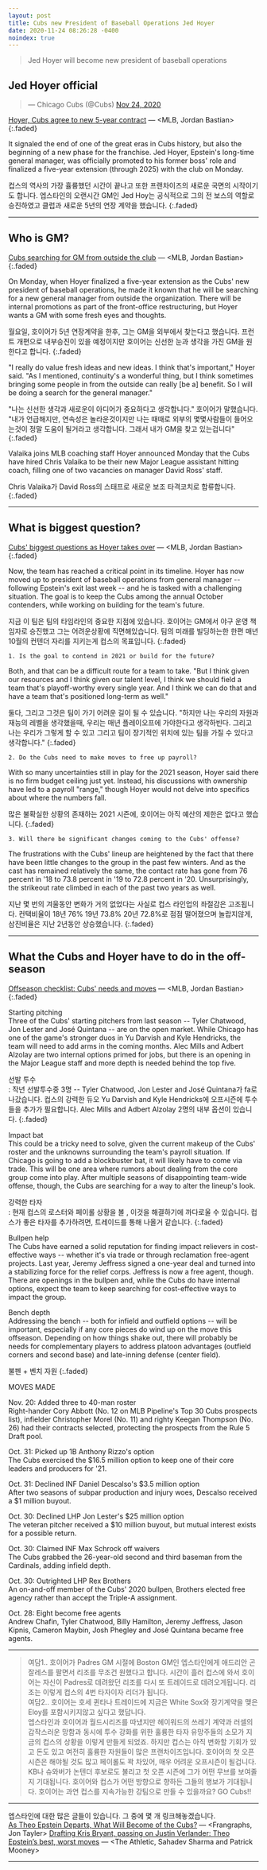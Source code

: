 ```yaml
---
layout: post
title: Cubs new President of Baseball Operations Jed Hoyer
date: 2020-11-24 08:26:28 -0400
noindex: true
---
```


> Jed Hoyer will become new president of baseball operations

## Jed Hoyer official

<script async src="//platform.twitter.com/widgets.js" charset="utf-8"></script>
<blockquote class="twitter-tweet" data-lang="en">
  &mdash; Chicago Cubs (@Cubs)
  <a href="https://twitter.com/Cubs/status/1330934362649587716">Nov 24, 2020</a>
</blockquote>

[Hoyer, Cubs agree to new 5-year contract](https://www.mlb.com/cubs/news/jed-hoyer-cubs-new-contract) &mdash; <MLB, Jordan Bastian>
{:.faded}

It signaled the end of one of the great eras in Cubs history, but also the beginning of a new phase for the franchise. Jed Hoyer, Epstein's long-time general manager, was officially promoted to his former boss' role and finalized a five-year extension (through 2025) with the club on Monday.

컵스의 역사의 가장 휼륭했던 시간이 끝나고 또한 프랜차이즈의 새로운 국면의 시작이기도 합니다. 엡스타인의 오랜시간 GM인 Jed Hoy는 공식적으로 그의 전 보스의 역할로 승진하였고 클럽과 새로운 5년의 연장 계약을 했습니다.
{:.faded}

---

## Who is GM?

[Cubs searching for GM from outside the club](https://www.mlb.com/cubs/news/jed-hoyer-on-general-manager-search) &mdash; <MLB, Jordan Bastian>
{:.faded}

On Monday, when Hoyer finalized a five-year extension as the Cubs' new president of baseball operations, he made it known that he will be searching for a new general manager from outside the organization. There will be internal promotions as part of the front-office restructuring, but Hoyer wants a GM with some fresh eyes and thoughts.

월요일, 호이어가 5년 연장계약을 한후, 그는 GM을 외부에서 찾는다고 했습니다. 프런트 개편으로 내부승진이 있을 예정이지만 호이어는 신선한 눈과 생각을 가진 GM을 원한다고 합니다.
{:.faded}

"I really do value fresh ideas and new ideas. I think that's important," Hoyer said. "As I mentioned, continuity's a wonderful thing, but I think sometimes bringing some people in from the outside can really [be a] benefit. So I will be doing a search for the general manager."

"나는 신선한 생각과 새로운이 아디어가 중요하다고 생각합니다." 호이어가 말했습니다. "내가 언급해지만, 연속성은 놀라운것이지만 나는 때때로 외부의 몇몇사람들이 들어오는것이 정말 도움이 될거라고 생각합니다. 그래서 내가 GM을 찾고 있는겁니다"
{:.faded}

Valaika joins MLB coaching staff
Hoyer announced Monday that the Cubs have hired Chris Valaika to be their new Major League assistant hitting coach, filling one of two vacancies on manager David Ross' staff.

Chris Valaika가 David Ross의 스태프로 새로운 보조 타격코치로 합류합니다.
{:.faded}

---

## What is biggest question?

[Cubs' biggest questions as Hoyer takes over](https://www.mlb.com/cubs/news/jed-hoyer-cubs-face-offseason-questions) &mdash; <MLB, Jordan Bastian>
{:.faded}

Now, the team has reached a critical point in its timeline.
Hoyer has now moved up to president of baseball operations from general manager -- following Epstein's exit last week -- and he is tasked with a challenging situation. The goal is to keep the Cubs among the annual October contenders, while working on building for the team's future.

지금 이 팀은 팀의 타임라인의 중요한 지점에 있습니다.
호이어는 GM에서 야구 운영 책임자로 승진했고 그는 어려운상황에 직면해있습니다. 팀의 미래를 빌딩하는한 한편 매년 10월의 컨텐더 자리를 지키는게 컵스의 목표입니다.
{:.faded}

`1. Is the goal to contend in 2021 or build for the future?`

Both, and that can be a difficult route for a team to take.
"But I think given our resources and I think given our talent level, I think we should field a team that's playoff-worthy every single year. And I think we can do that and have a team that's positioned long-term as well."

둘다, 그리고 그것은 팀이 가기 어려운 길이 될 수 있습니다.
"하지만 나는 우리의 자원과 재능의 레벨을 생각했을때, 우리는 매년 플레이오프에 가야한다고 생각하빈다. 그리고 나는 우리가 그렇게 할 수 있고 그리고 팀이 장기적인 위치에 있는 팀을 가질 수 있다고 생각합니다."
{:.faded}

`2. Do the Cubs need to make moves to free up payroll?`

With so many uncertainties still in play for the 2021 season, Hoyer said there is no firm budget ceiling just yet. Instead, his discussions with ownership have led to a payroll "range," though Hoyer would not delve into specifics about where the numbers fall.

많은 불확실한 상황의 존재하는 2021 시즌에, 호이어는 아직 예산의 제한은 없다고 했습니다.
{:.faded}

`3. Will there be significant changes coming to the Cubs' offense?`

The frustrations with the Cubs' lineup are heightened by the fact that there have been little changes to the group in the past few winters. And as the cast has remained relatively the same, the contact rate has gone from 76 percent in '18 to 73.8 percent in '19 to 72.8 percent in '20. Unsurprisingly, the strikeout rate climbed in each of the past two years as well.

지난 몇 번의 겨울동안 변화가 거의 없었다는 사실로 컵스 라인업의 좌절감은 고조됩니다. 컨택비율이 18년 76% 19년 73.8% 20년 72.8%로 점점 떨어졌으며 놀랍지않게, 삼진비율은 지난 2년동안 상승했습니다.
{:.faded}

---

## What the Cubs and Hoyer have to do in the off-season

[Offseason checklist: Cubs' needs and moves](https://www.mlb.com/cubs/news/cubs-offseason-needs-and-moves) &mdash; <MLB, Jordan Bastian>
{:.faded}

Starting pitching   
Three of the Cubs' starting pitchers from last season -- Tyler Chatwood, Jon Lester and José Quintana -- are on the open market. While Chicago has one of the game's stronger duos in Yu Darvish and Kyle Hendricks, the team will need to add arms in the coming months. Alec Mills and Adbert Alzolay are two internal options primed for jobs, but there is an opening in the Major League staff and more depth is needed behind the top five.

선발 투수   
: 작년 선발투수중 3명 -- Tyler Chatwood, Jon Lester and José Quintana가 fa로 나갔습니다. 컵스의 강력한 듀오 Yu Darvish and Kyle Hendricks에 오프시즌에 투수들을 추가가 필요합니다. Alec Mills and Adbert Alzolay 2명의 내부 옵션이 있습니다.
{:.faded}

Impact bat   
This could be a tricky need to solve, given the current makeup of the Cubs' roster and the unknowns surrounding the team's payroll situation. If Chicago is going to add a blockbuster bat, it will likely have to come via trade. This will be one area where rumors about dealing from the core group come into play. After multiple seasons of disappointing team-wide offense, though, the Cubs are searching for a way to alter the lineup's look.

강력한 타자   
: 현재 컵스의 로스터와 페이롤 상황을 볼 , 이것을 해결하기에 까다로울 수 있습니다. 컵스가 좋은 타자를 추가하려면, 트레이드를 통해 나올거 같습니다.
{:.faded}

Bullpen help   
The Cubs have earned a solid reputation for finding impact relievers in cost-effective ways -- whether it's via trade or through reclamation free-agent projects. Last year, Jeremy Jeffress signed a one-year deal and turned into a stabilizing force for the relief corps. Jeffress is now a free agent, though. There are openings in the bullpen and, while the Cubs do have internal options, expect the team to keep searching for cost-effective ways to impact the group.

Bench depth   
Addressing the bench -- both for infield and outfield options -- will be important, especially if any core pieces do wind up on the move this offseason. Depending on how things shake out, there will probably be needs for complementary players to address platoon advantages (outfield corners and second base) and late-inning defense (center field).

불펜 + 벤치 자원
{:.faded}

MOVES MADE

Nov. 20: Added three to 40-man roster   
Right-hander Cory Abbott (No. 12 on MLB Pipeline's Top 30 Cubs prospects list), infielder Christopher Morel (No. 11) and righty Keegan Thompson (No. 26) had their contracts selected, protecting the prospects from the Rule 5 Draft pool.

Oct. 31: Picked up 1B Anthony Rizzo's option   
The Cubs exercised the $16.5 million option to keep one of their core leaders and producers for '21.

Oct. 31: Declined INF Daniel Descalso's $3.5 million option   
After two seasons of subpar production and injury woes, Descalso received a $1 million buyout.

Oct. 30: Declined LHP Jon Lester's $25 million option   
The veteran pitcher received a $10 million buyout, but mutual interest exists for a possible return.

Oct. 30: Claimed INF Max Schrock off waivers   
The Cubs grabbed the 26-year-old second and third baseman from the Cardinals, adding infield depth.

Oct. 30: Outrighted LHP Rex Brothers   
An on-and-off member of the Cubs' 2020 bullpen, Brothers elected free agency rather than accept the Triple-A assignment.

Oct. 28: Eight become free agents   
Andrew Chafin, Tyler Chatwood, Billy Hamilton, Jeremy Jeffress, Jason Kipnis, Cameron Maybin, Josh Phegley and José Quintana became free agents.

---

> 여담1.. 호이어가 Padres GM 시절에 Boston GM인 엡스타인에게 애드리안 곤잘레스를 팔면서 리조를 무조건 원했다고 합니다. 시간이 흘러 컵스에 와서 호이어는 자신이 Padres로 데려왔던 리조를 다시 또 트레이드로 데려오게됩니다. 리조는 이렇게 컵스의 4번 타자이자 리더가 됩니다.  
여담2.. 호이어는 호세 퀸타나 트레이드에 지금은 White Sox와 장기계약을 맺은 Eloy를 포함시키지않고 싶다고 했답니다.   
엡스타인과 호이어과 월드시리즈를 따냈지만 헤이워드의 쓰레기 계약과 러셀의 갑작스러운 망함과 동시에 투수 강화를 위한 훌륭한 타자 유망주들의 소모가 지금의 컵스의 상황을 이렇게 만들게 되었죠. 하지만 컵스는 아직 변화할 기회가 있고 돈도 있고 여전히 훌륭한 자원들이 많은 프랜차이즈입니다. 호이어의 첫 오픈시즌은 해야될 것도 많고 페이롤도 꽉 차있어, 매우 어려운 오프시즌이 될겁니다. KB나 슈와버가 논텐더 후보로도 불리고 첫 오픈 시즌에 그가 어떤 무브를 보여줄지 기대됩니다. 호이어와 컵스가 어떤 방향으로 향하든 그들의 행보가 기대됩니다. 호이어는 과연 컵스를 지속가능한 강팀으로 만들 수 있을까요? GO Cubs!!

---

엡스타인에 대한 많은 글들이 있습니다. 그 중에 몇 개 링크해놓겠습니다.   
[As Theo Epstein Departs, What Will Become of the Cubs?](https://blogs.fangraphs.com/as-theo-epstein-departs-what-will-become-of-the-cubs/) &mdash; <Frangraphs, Jon Tayler>
[Drafting Kris Bryant, passing on Justin Verlander: Theo Epstein’s best, worst moves](https://theathletic.com/2210222/2020/11/20/theo-epstein-cubs-trades/) &mdash; <The Athletic, Sahadev Sharma and Patrick Mooney>

---
